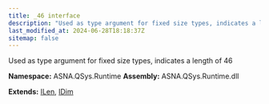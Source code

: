 ```yaml
---
title: _46 interface
description: "Used as type argument for fixed size types, indicates a length of 46  "
last_modified_at: 2024-06-28T18:18:37Z
sitemap: false
---
```


Used as type argument for fixed size types, indicates a length of 46 

**Namespace:** ASNA.QSys.Runtime
**Assembly:** ASNA.QSys.Runtime.dll

**Extends:** [ILen](/reference/runtime/qsys-runtime/i-len.html), [IDim](/reference/runtime/qsys-runtime/i-dim.html)
<br>
<br>
